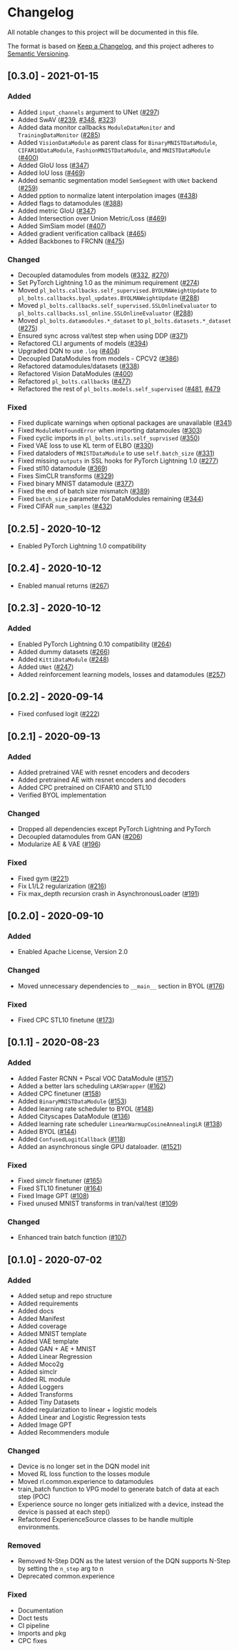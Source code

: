 # Changelog
All notable changes to this project will be documented in this file.

The format is based on [Keep a Changelog](https://keepachangelog.com/en/1.0.0/),
and this project adheres to [Semantic Versioning](https://semver.org/spec/v2.0.0.html).

## [0.3.0] - 2021-01-15

### Added

- Added `input_channels` argument to UNet ([#297](https://github.com/PyTorchLightning/pytorch-lightning-bolts/pull/297))
- Added SwAV ([#239](https://github.com/PyTorchLightning/pytorch-lightning-bolts/pull/239),
    [#348](https://github.com/PyTorchLightning/pytorch-lightning-bolts/pull/348),
    [#323](https://github.com/PyTorchLightning/pytorch-lightning-bolts/pull/323))
- Added data monitor callbacks `ModuleDataMonitor` and `TrainingDataMonitor` ([#285](https://github.com/PyTorchLightning/pytorch-lightning-bolts/pull/285))
- Added `VisionDataModule` as parent class for `BinaryMNISTDataModule`, `CIFAR10DataModule`, `FashionMNISTDataModule`, 
  and `MNISTDataModule` ([#400](https://github.com/PyTorchLightning/pytorch-lightning-bolts/pull/400))
- Added GIoU loss ([#347](https://github.com/PyTorchLightning/pytorch-lightning-bolts/pull/347))
- Added IoU loss ([#469](https://github.com/PyTorchLightning/pytorch-lightning-bolts/pull/469))
- Added semantic segmentation model `SemSegment` with `UNet` backend ([#259](https://github.com/PyTorchLightning/pytorch-lightning-bolts/pull/259))
- Added pption to normalize latent interpolation images ([#438](https://github.com/PyTorchLightning/pytorch-lightning-bolts/pull/438))
- Added flags to datamodules ([#388](https://github.com/PyTorchLightning/pytorch-lightning-bolts/pull/388))
- Added metric GIoU ([#347](https://github.com/PyTorchLightning/pytorch-lightning-bolts/pull/347))
- Added Intersection over Union Metric/Loss ([#469](https://github.com/PyTorchLightning/pytorch-lightning-bolts/pull/469))
- Added SimSiam model ([#407](https://github.com/PyTorchLightning/pytorch-lightning-bolts/pull/407))
- Added gradient verification callback ([#465](https://github.com/PyTorchLightning/pytorch-lightning-bolts/pull/465))
- Added Backbones to FRCNN ([#475](https://github.com/PyTorchLightning/pytorch-lightning-bolts/pull/475))

### Changed

- Decoupled datamodules from models ([#332](https://github.com/PyTorchLightning/pytorch-lightning-bolts/pull/332),
    [#270](https://github.com/PyTorchLightning/pytorch-lightning-bolts/pull/270))
- Set PyTorch Lightning 1.0 as the minimum requirement ([#274](https://github.com/PyTorchLightning/pytorch-lightning-bolts/pull/274))
- Moved `pl_bolts.callbacks.self_supervised.BYOLMAWeightUpdate` to  `pl_bolts.callbacks.byol_updates.BYOLMAWeightUpdate` ([#288](https://github.com/PyTorchLightning/pytorch-lightning-bolts/pull/288))
- Moved `pl_bolts.callbacks.self_supervised.SSLOnlineEvaluator` to `pl_bolts.callbacks.ssl_online.SSLOnlineEvaluator` ([#288](https://github.com/PyTorchLightning/pytorch-lightning-bolts/pull/288))
- Moved `pl_bolts.datamodules.*_dataset` to `pl_bolts.datasets.*_dataset` ([#275](https://github.com/PyTorchLightning/pytorch-lightning-bolts/pull/275))
- Ensured sync across val/test step when using DDP ([#371](https://github.com/PyTorchLightning/pytorch-lightning-bolts/pull/371))
- Refactored CLI arguments of models ([#394](https://github.com/PyTorchLightning/pytorch-lightning-bolts/pull/394))
- Upgraded DQN to use `.log` ([#404](https://github.com/PyTorchLightning/pytorch-lightning-bolts/pull/404))
- Decoupled DataModules from models - CPCV2 ([#386](https://github.com/PyTorchLightning/pytorch-lightning-bolts/pull/386))
- Refactored datamodules/datasets ([#338](https://github.com/PyTorchLightning/pytorch-lightning-bolts/pull/338))
- Refactored Vision DataModules ([#400](https://github.com/PyTorchLightning/pytorch-lightning-bolts/pull/400))
- Refactored `pl_bolts.callbacks` ([#477](https://github.com/PyTorchLightning/pytorch-lightning-bolts/pull/477))
- Refactored the rest of `pl_bolts.models.self_supervised` ([#481](https://github.com/PyTorchLightning/pytorch-lightning-bolts/pull/481),
    [#479](https://github.com/PyTorchLightning/pytorch-lightning-bolts/pull/479)

### Fixed

- Fixed duplicate warnings when optional packages are unavailable ([#341](https://github.com/PyTorchLightning/pytorch-lightning-bolts/pull/341))
- Fixed `ModuleNotFoundError` when importing datamoules ([#303](https://github.com/PyTorchLightning/pytorch-lightning-bolts/pull/303))
- Fixed cyclic imports in `pl_bolts.utils.self_suprvised` ([#350](https://github.com/PyTorchLightning/pytorch-lightning-bolts/pull/350))
- Fixed VAE loss to use KL term of ELBO ([#330](https://github.com/PyTorchLightning/pytorch-lightning-bolts/pull/330))
- Fixed dataloders of `MNISTDataModule` to use `self.batch_size` ([#331](https://github.com/PyTorchLightning/pytorch-lightning-bolts/pull/331))
- Fixed missing `outputs` in SSL hooks for PyTorch Lightning 1.0 ([#277](https://github.com/PyTorchLightning/pytorch-lightning-bolts/pull/277))
- Fixed stl10 datamodule ([#369](https://github.com/PyTorchLightning/pytorch-lightning-bolts/pull/369))
- Fixes SimCLR transforms ([#329](https://github.com/PyTorchLightning/pytorch-lightning-bolts/pull/329))
- Fixed binary MNIST datamodule ([#377](https://github.com/PyTorchLightning/pytorch-lightning-bolts/pull/377))
- Fixed the end of batch size mismatch ([#389](https://github.com/PyTorchLightning/pytorch-lightning-bolts/pull/389))
- Fixed `batch_size` parameter for DataModules remaining ([#344](https://github.com/PyTorchLightning/pytorch-lightning-bolts/pull/344))
- Fixed CIFAR `num_samples` ([#432](https://github.com/PyTorchLightning/pytorch-lightning-bolts/pull/432))

## [0.2.5] - 2020-10-12

- Enabled PyTorch Lightning 1.0 compatibility

## [0.2.4] - 2020-10-12

- Enabled manual returns ([#267](https://github.com/PyTorchLightning/pytorch-lightning-bolts/pull/267))

## [0.2.3] - 2020-10-12

### Added

- Enabled PyTorch Lightning 0.10 compatibility ([#264](https://github.com/PyTorchLightning/pytorch-lightning-bolts/pull/264))
- Added dummy datasets ([#266](https://github.com/PyTorchLightning/pytorch-lightning-bolts/pull/266))
- Added `KittiDataModule` ([#248](https://github.com/PyTorchLightning/pytorch-lightning-bolts/pull/248))
- Added `UNet` ([#247](https://github.com/PyTorchLightning/pytorch-lightning-bolts/pull/247))
- Added reinforcement learning models, losses and datamodules ([#257](https://github.com/PyTorchLightning/pytorch-lightning-bolts/pull/257))

## [0.2.2] - 2020-09-14

- Fixed confused logit ([#222](https://github.com/PyTorchLightning/pytorch-lightning-bolts/pull/222))

## [0.2.1] - 2020-09-13

### Added

- Added pretrained VAE with resnet encoders and decoders
- Added pretrained AE with resnet encoders and decoders
- Added CPC pretrained on CIFAR10 and STL10
- Verified BYOL implementation

### Changed

- Dropped all dependencies except PyTorch Lightning and PyTorch
- Decoupled datamodules from GAN ([#206](https://github.com/PyTorchLightning/pytorch-lightning-bolts/pull/206))
- Modularize AE & VAE ([#196](https://github.com/PyTorchLightning/pytorch-lightning-bolts/pull/196))

### Fixed

- Fixed gym ([#221](https://github.com/PyTorchLightning/pytorch-lightning-bolts/pull/221))
- Fix L1/L2 regularization ([#216](https://github.com/PyTorchLightning/pytorch-lightning-bolts/pull/216))
- Fix max_depth recursion crash in AsynchronousLoader ([#191](https://github.com/PyTorchLightning/pytorch-lightning-bolts/pull/191))

## [0.2.0] - 2020-09-10

### Added

- Enabled Apache License, Version 2.0

### Changed

- Moved unnecessary dependencies to `__main__` section in BYOL ([#176](https://github.com/PyTorchLightning/pytorch-lightning-bolts/pull/176))

### Fixed

- Fixed CPC STL10 finetune ([#173](https://github.com/PyTorchLightning/pytorch-lightning-bolts/pull/173))

## [0.1.1] - 2020-08-23

### Added

- Added Faster RCNN + Pscal VOC DataModule ([#157](https://github.com/PyTorchLightning/pytorch-lightning-bolts/pull/157))
- Added a better lars scheduling `LARSWrapper` ([#162](https://github.com/PyTorchLightning/pytorch-lightning-bolts/pull/162))
- Added CPC finetuner ([#158](https://github.com/PyTorchLightning/pytorch-lightning-bolts/pull/158))
- Added `BinaryMNISTDataModule` ([#153](https://github.com/PyTorchLightning/pytorch-lightning-bolts/pull/153))
- Added learning rate scheduler to BYOL ([#148](https://github.com/PyTorchLightning/pytorch-lightning-bolts/pull/148))
- Added Cityscapes DataModule ([#136](https://github.com/PyTorchLightning/pytorch-lightning-bolts/pull/136))
- Added learning rate scheduler `LinearWarmupCosineAnnealingLR` ([#138](https://github.com/PyTorchLightning/pytorch-lightning-bolts/pull/138))
- Added BYOL ([#144](https://github.com/PyTorchLightning/pytorch-lightning-bolts/pull/144))
- Added `ConfusedLogitCallback` ([#118](https://github.com/PyTorchLightning/pytorch-lightning-bolts/pull/118))
- Added an asynchronous single GPU dataloader. ([#1521](https://github.com/PyTorchLightning/pytorch-lightning/pull/1521))

### Fixed

- Fixed simclr finetuner ([#165](https://github.com/PyTorchLightning/pytorch-lightning-bolts/pull/165))
- Fixed STL10 finetuner ([#164](https://github.com/PyTorchLightning/pytorch-lightning-bolts/pull/164))
- Fixed Image GPT ([#108](https://github.com/PyTorchLightning/pytorch-lightning-bolts/pull/108))
- Fixed unused MNIST transforms in tran/val/test ([#109](https://github.com/PyTorchLightning/pytorch-lightning-bolts/pull/109))

### Changed

- Enhanced train batch function ([#107](https://github.com/PyTorchLightning/pytorch-lightning-bolts/pull/107))

## [0.1.0] - 2020-07-02

### Added

- Added setup and repo structure
- Added requirements
- Added docs
- Added Manifest
- Added coverage
- Added MNIST template
- Added VAE template
- Added GAN + AE + MNIST
- Added Linear Regression
- Added Moco2g
- Added simclr
- Added RL module
- Added Loggers
- Added Transforms
- Added Tiny Datasets
- Added regularization to linear + logistic models
- Added Linear and Logistic Regression tests
- Added Image GPT
- Added Recommenders module

### Changed

- Device is no longer set in the DQN model init
- Moved RL loss function to the losses module
- Moved rl.common.experience to datamodules
- train_batch function to VPG model to generate batch of data at each step (POC)
- Experience source no longer gets initialized with a device, instead the device is passed at each step()
- Refactored ExperienceSource classes to be handle multiple environments. 

### Removed

- Removed N-Step DQN as the latest version of the DQN supports N-Step by setting the `n_step` arg to n
- Deprecated common.experience

### Fixed

- Documentation 
- Doct tests
- CI pipeline
- Imports and pkg
- CPC fixes
